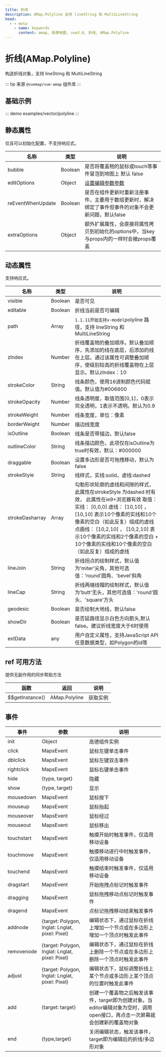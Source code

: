 ```yaml
---
title: 折线
description: AMap.Polyline 支持 lineString 和 MultiLineString
head:
  - - meta
    - name: keywords
      content: amap, 高德地图, vue3.0, 折线, AMap.Polyline
---
```


# 折线(AMap.Polyline)
构造折线对象，支持 lineString 和 MultiLineString

::: tip
来源 ```@vuemap/vue-amap``` 组件库
:::

## 基础示例

::: demo
examples/vector/polyline
:::


## 静态属性

仅且可以初始化配置，不支持响应式。

名称 | 类型 | 说明
---|---|---|
bubble | Boolean | 是否将覆盖物的鼠标或touch等事件冒泡到地图上 默认 false
editOptions | Object | [设置编辑参数参数](https://a.amap.com/jsapi/static/doc/20210906/index.html?v=2#polylineeditor)
reEventWhenUpdate | Boolean | 是否在组件更新时重新注册事件，主要用于数组更新时，解决绑定了事件但事件的对象不会更新问题，默认false
extraOptions | Object | 额外扩展属性，会直接将属性拷贝到初始化的options中，当key与props内的一样时会被props覆盖

## 动态属性

支持响应式。

名称 | 类型 | 说明
---|---|---|
visible | Boolean | 是否可见
editable | Boolean | 折线当前是否可编辑
path | Array | `1.1.11开始支持v-model`polyline 路径，支持 lineString 和 MultiLineString
zIndex | Number | 折线覆盖物的叠加顺序。默认叠加顺序，先添加的线在底层，后添加的线在上层。通过该属性可调整叠加顺序，使级别较高的折线覆盖物在上层显示。默认zIndex：10
strokeColor | String | 线条颜色，使用16进制颜色代码赋值。默认值为#006600
strokeOpacity | Number | 线条透明度，取值范围[0,1]，0表示完全透明，1表示不透明。默认为0.9
strokeWeight | Number | 线条宽度，单位：像素
borderWeight | Number | 描边线宽度
isOutline | Boolean | 线条是否带描边，默认false
outlineColor | String | 线条描边颜色，此项仅在isOutline为true时有效，默认：#000000
draggable | Boolean | 设置多边形是否可拖拽移动，默认为false
strokeStyle | String | 线样式，实线:solid，虚线:dashed
strokeDasharray	| Array | 勾勒形状轮廓的虚线和间隙的样式，此属性在strokeStyle 为dashed 时有效， 此属性在ie9+浏览器有效 取值： 实线： [0,0,0] 虚线： [10,10] ， [10,10] 表示10个像素的实线和10个像素的空白（如此反复）组成的虚线 点画线： [10,2,10] ， [10,2,10] 表示10个像素的实线和2个像素的空白 + 10个像素的实线和10个像素的空白 （如此反复）组成的虚线
lineJoin | String | 折线拐点的绘制样式，默认值为'miter'尖角，其他可选值：'round'圆角、'bevel'斜角
lineCap | String | 折线两端线帽的绘制样式，默认值为'butt'无头，其他可选值：'round'圆头、'square'方头
geodesic | Boolean | 是否绘制大地线，默认false
showDir | Boolean | 是否延路径显示白色方向箭头,默认false。建议折线宽度大于6时使用
extData | any | 用户自定义属性，支持JavaScript API任意数据类型，如Polygon的id等

## ref 可用方法
提供无副作用的同步帮助方法

函数 | 返回 | 说明
---|---|---|
$$getInstance() | AMap.Polyline | 获取实例


## 事件

事件 | 参数 | 说明
---|---|---|
init | Object | 高德组件实例
click | MapsEvent | 鼠标左键单击事件
dblclick | MapsEvent | 鼠标左键双击事件
rightclick | MapsEvent | 鼠标右键单击事件
hide | {type, target} | 隐藏
show | {type, target} | 显示
mousedown | MapsEvent | 鼠标按下
mouseup | MapsEvent | 鼠标抬起
mouseover | MapsEvent | 鼠标经过
mouseout | MapsEvent | 鼠标移出
touchstart | MapsEvent | 触摸开始时触发事件，仅适用移动设备
touchmove | MapsEvent | 触摸移动进行中时触发事件，仅适用移动设备
touchend | MapsEvent | 触摸结束时触发事件，仅适用移动设备
dragstart | MapsEvent | 开始拖拽点标记时触发事件
dragging | MapsEvent | 鼠标拖拽移动点标记时触发事件
dragend | MapsEvent | 点标记拖拽移动结束触发事件
addnode |	{target: Polygon, lnglat: Lnglat, pixel: Pixel} | 	编辑状态下，通过鼠标在折线上增加一个节点或在多边形上增加一个顶点时触发此事件
removenode | {target: Polygon, lnglat: Lnglat, pixel: Pixel} |	编辑状态下，通过鼠标在折线上删除一个节点或在多边形上删除一个顶点时触发此事件
adjust |	{target: Polygon, lnglat: Lnglat, pixel: Pixel} |	编辑状态下，鼠标调整折线上某个节点或多边形上某个顶点的位置时触发此事件
add | {target: target} | 创建一个覆盖物之后触发该事件，target即为创建对象。当editor编辑对象为空时，调用open接口，再点击一次屏幕就会创建新的覆盖物对象
end |	{type,target}	 | 关闭编辑状态，触发该事件，target即为编辑后的折线/多边形对象
